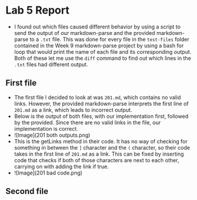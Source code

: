 # Lab 5 Report
- I found out which files caused different behavior by using a script to send the output of our markdown-parse and the provided markdown-parse to a `.txt` file. This was done for every file in the `test-files` folder contained in the Week 9 markdown-parse project by using a bash for loop that would print the name of each file and its corresponding output. Both of these let me use the `diff` command to find out which lines in the `.txt` files had different output.
## First file
- The first file I decided to look at was `201.md`, which contains no valid links. However, the provided markdown-parse interprets the first line of `201.md` as a link, which leads to incorrect output.
- Below is the output of both files, with our implementation first, followed by the provided. Since there are no valid links in the file, our implementation is correct.
- ![Image](201 both outputs.png)
- This is the getLinks method in their code. It has no way of checking for something in between the `]` character and the `(` character, so their code takes in the first line of `201.md` as a link. This can be fixed by inserting code that checks if both of those characters are next to each other, carrying on with adding the link if true.
- ![Image](201 bad code.png)
## Second file
